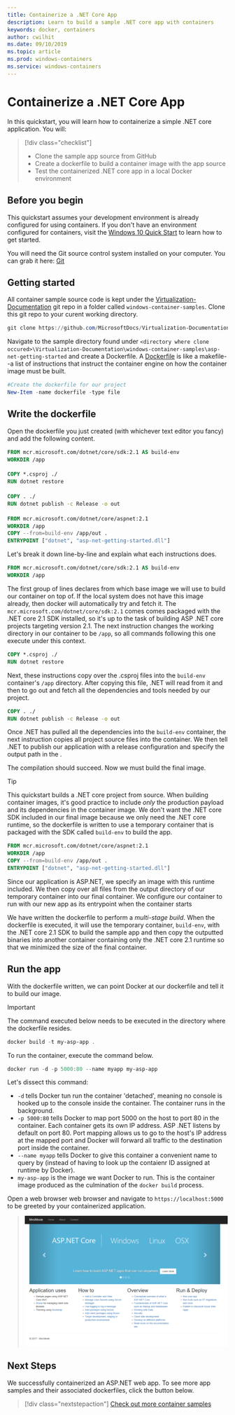 ```yaml
---
title: Containerize a .NET Core App
description: Learn to build a sample .NET core app with containers
keywords: docker, containers
author: cwilhit
ms.date: 09/10/2019
ms.topic: article
ms.prod: windows-containers
ms.service: windows-containers
---
```


# Containerize a .NET Core App


In this quickstart, you will learn how to containerize a simple .NET core application. You will:

> [!div class="checklist"]
> * Clone the sample app source from GitHub
> * Create a dockerfile to build a container image with the app source
> * Test the containerized .NET core app in a local Docker environment

## Before you begin

This quickstart assumes your development environment is already configured for using containers. If you don't have an environment configured for containers, visit the [Windows 10 Quick Start](./quick-start-windows-10.md) to learn how to get started.

You will need the Git source control system installed on your computer. You can grab it here: [Git](https://git-scm.com/download)

## Getting started

All container sample source code is kept under the [Virtualization-Documentation](https://github.com/MicrosoftDocs/Virtualization-Documentation) git repo in a folder called `windows-container-samples`. Clone this git repo to your curent working directory.

```Powershell
git clone https://github.com/MicrosoftDocs/Virtualization-Documentation.git
```

Navigate to the sample directory found under `<directory where clone occured>\Virtualization-Documentation\windows-container-samples\asp-net-getting-started` and create a Dockerfile. A [Dockerfile](https://docs.docker.com/engine/reference/builder/) is like a makefile--a list of instructions that instruct the container engine on how the container image must be built.

```Powershell
#Create the dockerfile for our project
New-Item -name dockerfile -type file
```

## Write the dockerfile

Open the dockerfile you just created (with whichever text editor you fancy) and add the following content.

```Dockerfile
FROM mcr.microsoft.com/dotnet/core/sdk:2.1 AS build-env
WORKDIR /app

COPY *.csproj ./
RUN dotnet restore

COPY . ./
RUN dotnet publish -c Release -o out

FROM mcr.microsoft.com/dotnet/core/aspnet:2.1
WORKDIR /app
COPY --from=build-env /app/out .
ENTRYPOINT ["dotnet", "asp-net-getting-started.dll"]
```

Let's break it down line-by-line and explain what each instructions does.

```Dockerfile
FROM mcr.microsoft.com/dotnet/core/sdk:2.1 AS build-env
WORKDIR /app
```

The first group of lines declares from which base image we will use to build our container on top of. If the local system does not have this image already, then docker will automatically try and fetch it. The `mcr.microsoft.com/dotnet/core/sdk:2.1` comes comes packaged with the .NET core 2.1 SDK installed, so it's up to the task of building ASP .NET core projects targeting version 2.1. The next instruction  changes the working directory in our container to be `/app`, so all commands following this one execute under this context.

```Dockerfile
COPY *.csproj ./
RUN dotnet restore
```

Next, these instructions copy over the .csproj files into the `build-env` container's `/app` directory. After copying this file, .NET will read from it and then to go out and fetch all the dependencies and tools needed by our project.

```Dockerfile
COPY . ./
RUN dotnet publish -c Release -o out
```

Once .NET has pulled all the dependencies into the `build-env` container, the next instruction copies all project source files into the container. We then tell .NET to publish our application with a release configuration and specify the output path in the .

The compilation should succeed. Now we must build the final image. 

> [!TIP]
> This quickstart builds a .NET core project from source. When building container images, it's good practice to include _only_ the production payload and its dependencies in the container image. We don't want the .NET core SDK included in our final image because we only need the .NET core runtime, so the dockerfile is written to use a temporary container that is packaged with the SDK called `build-env` to build the app.

```Dockerfile
FROM mcr.microsoft.com/dotnet/core/aspnet:2.1
WORKDIR /app
COPY --from=build-env /app/out .
ENTRYPOINT ["dotnet", "asp-net-getting-started.dll"]
```

Since our application is ASP.NET, we specify an image with this runtime included. We then copy over all files from the output directory of our temporary container into our final container. We configure our container to run with our new app as its entrypoint when the container starts

We have written the dockerfile to perform a _multi-stage build_. When the dockerfile is executed, it will use the temporary container, `build-env`, with the .NET core 2.1 SDK to build the sample app and then copy the outputted binaries into another container containing only the .NET core 2.1 runtime so that we minimized the size of the final container.

## Run the app

With the dockerfile written, we can point Docker at our dockerfile and tell it to build our image. 

>[!IMPORTANT]
>The command executed below needs to be executed in the directory where the dockerfile resides.

```Powershell
docker build -t my-asp-app .
```

To run the container, execute the command below.

```Powershell
docker run -d -p 5000:80 --name myapp my-asp-app
```

Let's dissect this command:

* `-d` tells Docker tun run the container 'detached', meaning no console is hooked up to the console inside the container. The container runs in the background. 
* `-p 5000:80` tells Docker to map port 5000 on the host to port 80 in the container. Each container gets its own IP address. ASP .NET listens by default on port 80. Port mapping allows us to go to the host's IP address at the mapped port and Docker will forward all traffic to the destination port inside the container.
* `--name myapp` tells Docker to give this container a convenient name to query by (instead of having to look up the contaienr ID assigned at runtime by Docker).
* `my-asp-app` is the image we want Docker to run. This is the container image produced as the culmination of the `docker build` process.

Open a web browser web browser and navigate to `https://localhost:5000` to be greeted by your containerized application.

>![](media/SampleAppScreenshot.png)

## Next Steps

We successfully containerized an ASP.NET web app. To see more app samples and their associated dockerfiles, click the button below.

> [!div class="nextstepaction"]
> [Check out more container samples](../samples.md)
